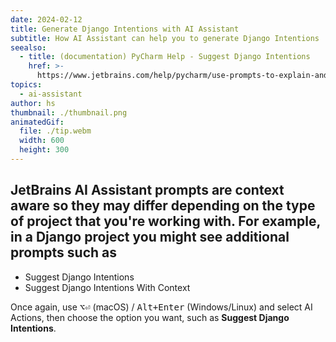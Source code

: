 ```yaml
---
date: 2024-02-12
title: Generate Django Intentions with AI Assistant
subtitle: How AI Assistant can help you to generate Django Intentions
seealso:
  - title: (documentation) PyCharm Help - Suggest Django Intentions
    href: >-
      https://www.jetbrains.com/help/pycharm/use-prompts-to-explain-and-refactor-your-code.html#suggest-django-intentions
topics:
  - ai-assistant
author: hs
thumbnail: ./thumbnail.png
animatedGif:
  file: ./tip.webm
  width: 600
  height: 300
---
```


## JetBrains AI Assistant prompts are context aware so they may differ depending on the type of project that you're working with. For example, in a Django project you might see additional prompts such as

- Suggest Django Intentions
- Suggest Django Intentions With Context

Once again, use <kbd>⌥⏎</kbd> (macOS) / <kbd>Alt+Enter</kbd> (Windows/Linux) and select AI Actions, then choose the option you want, such as **Suggest Django Intentions**.
